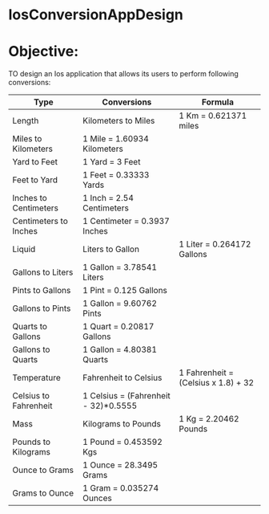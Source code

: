 # IosConversionAppDesign

# Objective:
TO design an Ios application that allows its users to perform following conversions:


Type |Conversions | Formula
--- | --- | --- 
Length | Kilometers to Miles | 1 Km = 0.621371 miles 
 Miles to Kilometers | 1 Mile = 1.60934 Kilometers
| Yard to Feet | 1 Yard = 3 Feet
| Feet to Yard | 1 Feet = 0.33333 Yards
| Inches to Centimeters | 1 Inch = 2.54 Centimeters
| Centimeters to Inches | 1 Centimeter = 0.3937 Inches
Liquid| Liters to Gallon|  1 Liter = 0.264172 Gallons
| Gallons to Liters | 1 Gallon = 3.78541 Liters
| Pints to Gallons | 1 Pint = 0.125 Gallons
| Gallons to Pints | 1 Gallon = 9.60762 Pints
| Quarts to Gallons | 1 Quart = 0.20817 Gallons
| Gallons to Quarts | 1 Gallon = 4.80381 Quarts
Temperature | Fahrenheit to Celsius | 1 Fahrenheit = (Celsius x 1.8) + 32
| Celsius to Fahrenheit | 1 Celsius = (Fahrenheit - 32)*0.5555
Mass | Kilograms to Pounds | 1 Kg = 2.20462 Pounds
| Pounds to Kilograms | 1 Pound = 0.453592 Kgs
| Ounce to Grams | 1 Ounce = 28.3495 Grams
| Grams to Ounce | 1 Gram = 0.035274 Ounces
